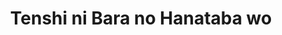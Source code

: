 --- 
title: "Tenshi ni Bara no Hanataba wo"
publishdate: "2019-2-1T16:48:46+02:00"
src: "https://365manga.net/manga/tenshi-ni-bara-no-hanataba-wo"
image: "https://data.365manga.net/images/thumbnails/30676-tenshi-ni-bara-no-hanataba-wo.jpg"
description: " Sei Kagano has an angel gene, which gives the bearer special powers. For Sei, every time he smells roses, he transforms into the White Maria, a heavenly lady with the power of prophecy. Malloy, who bears the angel gene that turns him into the Black Maria, has hired men from the United States to eliminate Sei so he can continue on his quest…"
---